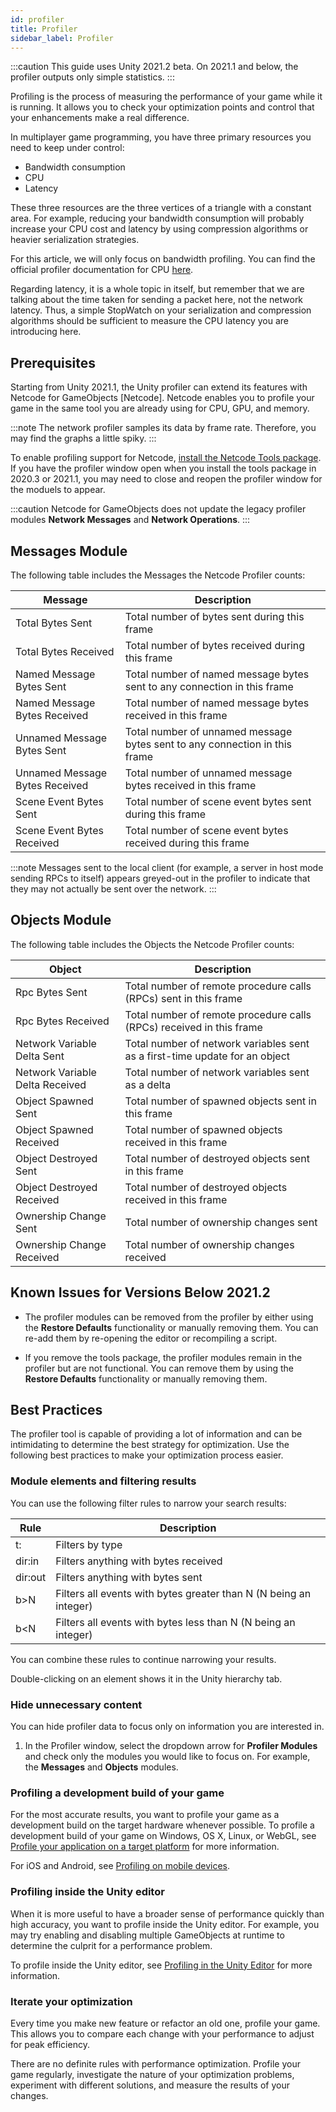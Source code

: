 ```yaml
---
id: profiler
title: Profiler
sidebar_label: Profiler
---
```

:::caution
This guide uses Unity 2021.2 beta. On 2021.1 and below, the profiler outputs only simple statistics.
:::

Profiling is the process of measuring the performance of your game while it is running. It allows you to check your optimization points and control that your enhancements make a real difference.

In multiplayer game programming, you have three primary resources you need to keep under control:
- Bandwidth consumption
- CPU
- Latency

These three resources are the three vertices of a triangle with a constant area. For example, reducing your bandwidth consumption will probably increase your CPU cost and latency by using compression algorithms or heavier serialization strategies.

For this article, we will only focus on bandwidth profiling. You can find the official profiler documentation for CPU [here](https://docs.unity3d.com/Manual/ProfilerCPU.html).

Regarding latency, it is a whole topic in itself, but remember that we are talking about the time taken for sending a packet here, not the network latency. Thus, a simple StopWatch on your serialization and compression algorithms should be sufficient to measure the CPU latency you are introducing here.

## Prerequisites

Starting from Unity 2021.1, the Unity profiler can extend its features with Netcode for GameObjects [Netcode]. Netcode enables you to profile your game in the same tool you are already using for CPU, GPU, and memory.

:::note
The network profiler samples its data by frame rate. Therefore, you may find the graphs a little spiky.
:::

To enable profiling support for Netcode, [install the Netcode Tools package](install-tools.md). If you have the profiler window open when you install the tools package in 2020.3 or 2021.1, you may need to close and reopen the profiler window for the moduels to appear.

:::caution
Netcode for GameObjects does not update the legacy profiler modules **Network Messages** and **Network Operations**.
:::

## Messages Module

The following table includes the Messages the Netcode Profiler counts:

| Message | Description |
| -- | -- |
| Total Bytes Sent | Total number of bytes sent during this frame |
| Total Bytes Received | Total number of bytes received during this frame |
| Named Message Bytes Sent | Total number of named message bytes sent to any connection in this frame |
| Named Message Bytes Received | Total number of named message bytes received in this frame |
| Unnamed Message Bytes Sent | Total number of unnamed message bytes sent to any connection in this frame |
| Unnamed Message Bytes Received | Total number of unnamed message bytes received in this frame |
| Scene Event Bytes Sent | Total number of scene event bytes sent during this frame |
| Scene Event Bytes Received | Total number of scene event bytes received during this frame |

:::note
Messages sent to the local client (for example, a server in host mode sending RPCs to itself) appears greyed-out in the profiler to indicate that they may not actually be sent over the network.
:::

## Objects Module

The following table includes the Objects the Netcode Profiler counts:

| Object | Description |
| -- | -- |
| Rpc Bytes Sent | Total number of remote procedure calls (RPCs) sent in this frame |
| Rpc Bytes Received | Total number of remote procedure calls (RPCs) received in this frame |
| Network Variable Delta Sent | Total number of network variables sent as a first-time update for an object |
| Network Variable Delta Received | Total number of network variables sent as a delta |
| Object Spawned Sent | Total number of spawned objects sent in this frame |
| Object Spawned Received | Total number of spawned objects received in this frame |
| Object Destroyed Sent | Total number of destroyed objects sent in this frame |
| Object Destroyed Received | Total number of destroyed objects received in this frame |
| Ownership Change Sent | Total number of ownership changes sent |
| Ownership Change Received | Total number of ownership changes received |

## Known Issues for Versions Below 2021.2

* The profiler modules can be removed from the profiler by either using the **Restore Defaults** functionality or manually removing them. You can re-add them by re-opening the editor or recompiling a script.

* If you remove the tools package, the profiler modules remain in the profiler but are not functional. You can remove them by using the **Restore Defaults** functionality or manually removing them.

## Best Practices

The profiler tool is capable of providing a lot of information and can be intimidating to determine the best strategy for optimization. Use the following best practices to make your optimization process easier.

### Module elements and filtering results

You can use the following filter rules to narrow your search results:

| Rule | Description |
| -- | -- |
| t: | Filters by type |
| dir:in | Filters anything with bytes received |
| dir:out | Filters anything with bytes sent |
| b>N | Filters all events with bytes greater than N (N being an integer) |
| b<N | Filters all events with bytes less than N (N being an integer) |

You can combine these rules to continue narrowing your results.

Double-clicking on an element shows it in the Unity hierarchy tab.

### Hide unnecessary content

You can hide profiler data to focus only on information you are interested in.

1. In the Profiler window, select the dropdown arrow for **Profiler Modules** and check only the modules you would like to focus on. For example, the **Messages** and **Objects** modules.

### Profiling a development build of your game

For the most accurate results, you want to profile your game as a development build on the target hardware whenever possible. To profile a development build of your game on Windows, OS X, Linux, or WebGL, see [Profile your application on a target platform](https://docs.unity3d.com/Manual/profiler-profiling-applications.html) for more information.

For iOS and Android, see [Profiling on mobile devices](https://docs.unity3d.com/Manual/profiler-profiling-applications.html).

### Profiling inside the Unity editor

When it is more useful to have a broader sense of performance quickly than high accuracy, you want to profile inside the Unity editor. For example, you may try enabling and disabling multiple GameObjects at runtime to determine the culprit for a performance problem.

To profile inside the Unity editor, see [Profiling in the Unity Editor](https://docs.unity3d.com/Manual/profiler-profiling-applications.html) for more information.

### Iterate your optimization

Every time you make  new feature or refactor an old one, profile your game. This allows you to compare each change with your performance to adjust for peak efficiency.

There are no definite rules with performance optimization. Profile your game regularly, investigate the nature of your optimization problems, experiment with different solutions, and measure the results of your changes.